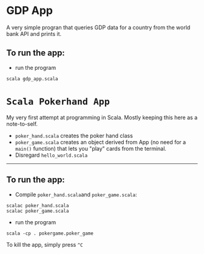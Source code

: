 # GDP App

A very simple progran that queries GDP data for a country from the world bank API and prints it.

## To run the app:
* run the program
```
scala gdp_app.scala
```

# `Scala Pokerhand App`

My very first attempt at programming in Scala. Mostly keeping this here as a note-to-self.

- `poker_hand.scala` creates the poker hand class
- `poker_game.scala` creates an object derived from App (no need for a `main()` function) that lets you "play" cards from the terminal.
- Disregard `hello_world.scala`
----

## To run the app:
* Compile `poker_hand.scala`and `poker_game.scala`:
```
scalac poker_hand.scala
scalac poker_game.scala
```
* run the program
```
scala -cp . pokergame.poker_game
```

To kill the app, simply press `^C`
